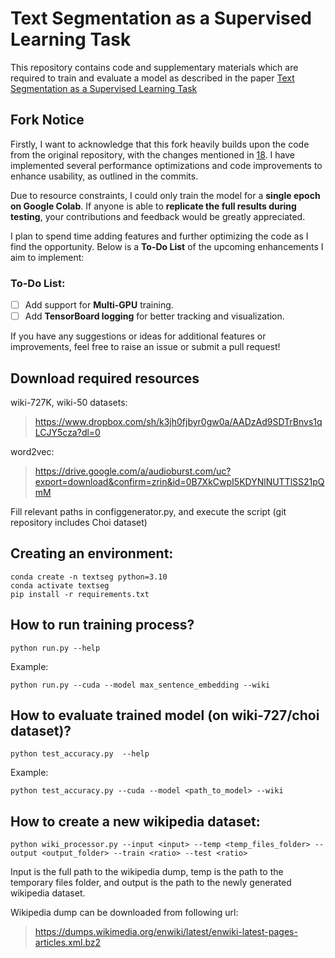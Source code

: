 # Text Segmentation as a Supervised Learning Task

This repository contains code and supplementary materials which are required to train and evaluate a model as described in the paper [Text Segmentation as a Supervised Learning Task](https://arxiv.org/abs/1803.09337)

## Fork Notice

Firstly, I want to acknowledge that this fork heavily builds upon the code from the original repository, with the changes mentioned in [18](https://github.com/koomri/text-segmentation/pull/18). 
I have implemented several performance optimizations and code improvements to enhance usability, as outlined in the commits.

Due to resource constraints, I could only train the model for a **single epoch on Google Colab**. If anyone is able to **replicate the full results during testing**, your contributions and feedback would be greatly appreciated.

I plan to spend time adding features and further optimizing the code as I find the opportunity. Below is a **To-Do List** of the upcoming enhancements I aim to implement:

### To-Do List:
- [ ] Add support for **Multi-GPU** training.
- [ ] Add **TensorBoard logging** for better tracking and visualization.

If you have any suggestions or ideas for additional features or improvements, feel free to raise an issue or submit a pull request!


## Download required resources

wiki-727K, wiki-50 datasets:
>  https://www.dropbox.com/sh/k3jh0fjbyr0gw0a/AADzAd9SDTrBnvs1qLCJY5cza?dl=0

word2vec:
>  https://drive.google.com/a/audioburst.com/uc?export=download&confirm=zrin&id=0B7XkCwpI5KDYNlNUTTlSS21pQmM



Fill relevant paths in configgenerator.py, and execute the script (git repository includes Choi dataset)

## Creating an environment:

    conda create -n textseg python=3.10
    conda activate textseg
    pip install -r requirements.txt

## How to run training process?

    python run.py --help

Example:

    python run.py --cuda --model max_sentence_embedding --wiki 

## How to evaluate trained model (on wiki-727/choi dataset)?

    python test_accuracy.py  --help

Example:

    python test_accuracy.py --cuda --model <path_to_model> --wiki



## How to create a new wikipedia dataset:
    python wiki_processor.py --input <input> --temp <temp_files_folder> --output <output_folder> --train <ratio> --test <ratio>

Input is the full path to the wikipedia dump, temp is the path to the temporary files folder, and output is the path to the newly generated wikipedia dataset.

Wikipedia dump can be downloaded from following url:

> https://dumps.wikimedia.org/enwiki/latest/enwiki-latest-pages-articles.xml.bz2
